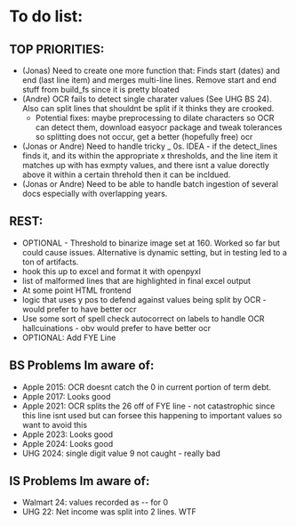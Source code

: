 # To do list:
## TOP PRIORITIES:
- (Jonas) Need to create one more function that: Finds start (dates) and end (last line item) and merges multi-line lines. Remove start and end stuff from build_fs since it is pretty bloated
- (Andre) OCR fails to detect single charater values (See UHG BS 24). Also can split lines that shouldnt be split if it thinks they are crooked. 
    - Potential fixes: maybe preprocessing to dilate characters so OCR can detect them, download easyocr package and tweak tolerances so splitting does not occur, get a better (hopefully free) ocr
- (Jonas or Andre) Need to handle tricky _ 0s. IDEA - if the detect_lines finds it, and its within the appropriate x thresholds, and the line item it matches up with has exmpty values, and there isnt a value dorectly above it within a certain threhold then it can be incldued. 
- (Jonas or Andre) Need to be able to handle batch ingestion of several docs especially with overlapping years.
## REST:
- OPTIONAL - Threshold to binarize image set at 160. Worked so far but could cause issues. Alternative is dynamic setting, but in testing led to a ton of artifacts. 
- hook this up to excel and format it with openpyxl
- list of malformed lines that are highlighted in final excel output
- At some point HTML frontend 
- logic that uses y pos to defend against values being split by OCR - would prefer to have better ocr
- Use some sort of spell check autocorrect on labels to handle OCR hallcuinations - obv would prefer to have better ocr
- OPTIONAL: Add FYE Line

## BS Problems Im aware of:
- Apple 2015: OCR doesnt catch the 0 in current portion of term debt.
- Apple 2017: Looks good
- Apple 2021: OCR splits the 26 off of FYE line - not catastrophic since this line isnt used but can forsee this happening to important values so want to avoid this
- Apple 2023: Looks good
- Apple 2024: Looks good
- UHG 2024: single digit value 9 not caught - really bad

## IS Problems Im aware of:
- Walmart 24: values recorded as -- for 0
- UHG 22: Net income was split into 2 lines. WTF

